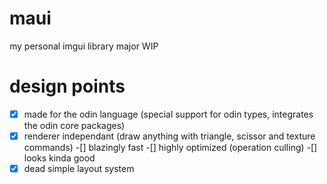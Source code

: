 # maui
my personal imgui library
major WIP

# design points
-[x] made for the odin language (special support for odin types, integrates the odin core packages)
-[x] renderer independant (draw anything with triangle, scissor and texture commands)
-[] blazingly fast
-[] highly optimized (operation culling)
-[] looks kinda good
-[x] dead simple layout system
